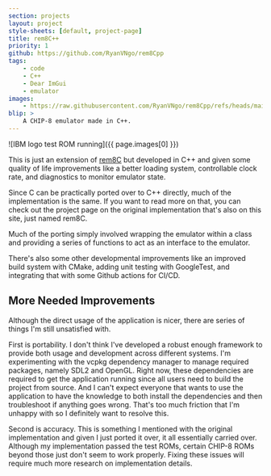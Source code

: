 ```yaml
---
section: projects
layout: project
style-sheets: [default, project-page]
title: rem8C++
priority: 1
github: https://github.com/RyanVNgo/rem8Cpp
tags:
    - code
    - C++
    - Dear ImGui
    - emulator
images:
    - https://raw.githubusercontent.com/RyanVNgo/rem8Cpp/refs/heads/main/images/IBM_test.png
blip: >
    A CHIP-8 emulator made in C++.
---
```


![IBM logo test ROM running]({{ page.images[0] }})

This is just an extension of [rem8C](https://github.com/RyanVNgo/rem8C) but developed in C++
and given some quality of life improvements like a better loading system, controllable
clock rate, and diagnostics to monitor emulator state. 

Since C can be practically ported over to C++ directly, much of the implementation is the same.
If you want to read more on that, you can check out the project page on the original implementation
that's also on this site, just named rem8C.

Much of the porting simply involved wrapping the emulator within a class and providing a series of
functions to act as an interface to the emulator.

There's also some other developmental improvements like an improved build system with CMake, adding
unit testing with GoogleTest, and integrating that with some Github actions for CI/CD.


## More Needed Improvements

Although the direct usage of the application is nicer, there are series of things I'm still unsatisfied with.

First is portability. I don't think I've developed a robust enough framework to provide both usage and 
development across different systems. I'm experimenting with the vcpkg dependency manager to manage 
required packages, namely SDL2 and OpenGL. Right now, these dependencies are required to get the application
running since all users need to build the project from source. And I can't expect everyone that wants
to use the application to have the knowledge to both install the dependencies and then troubleshoot if
anything goes wrong. That's too much friction that I'm unhappy with so I definitely want to resolve this.

Second is accuracy. This is something I mentioned with the original implementation and given I just ported
it over, it all essentially carried over. Although my implementation passed the test ROMs, certain CHIP-8
ROMs beyond those just don't seem to work properly. Fixing these issues will require much more research
on implementation details.



